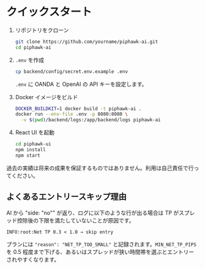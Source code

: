 # クイックスタート

1. リポジトリをクローン

   ```bash
   git clone https://github.com/yourname/piphawk-ai.git
   cd piphawk-ai
   ```

2. `.env` を作成

   ```bash
   cp backend/config/secret.env.example .env
   ```

   `.env` に OANDA と OpenAI の API キーを設定します。
3. Docker イメージをビルド

   ```bash
   DOCKER_BUILDKIT=1 docker build -t piphawk-ai .
   docker run --env-file .env -p 8080:8080 \
     -v $(pwd)/backend/logs:/app/backend/logs piphawk-ai
   ```

4. React UI を起動

   ```bash
   cd piphawk-ui
   npm install
   npm start
   ```

過去の実績は将来の成果を保証するものではありません。利用は自己責任で行ってください。

## よくあるエントリースキップ理由

AI から "side: \"no\"" が返り、ログに以下のような行が出る場合は TP がスプレッド控除後の下限を満たしていないことが原因です。

```text
INFO:root:Net TP 0.3 < 1.0 → skip entry
```

プランには `"reason": "NET_TP_TOO_SMALL"` と記録されます。`MIN_NET_TP_PIPS` を 0.5 程度まで下げる、あるいはスプレッドが狭い時間帯を選ぶとエントリーされやすくなります。
